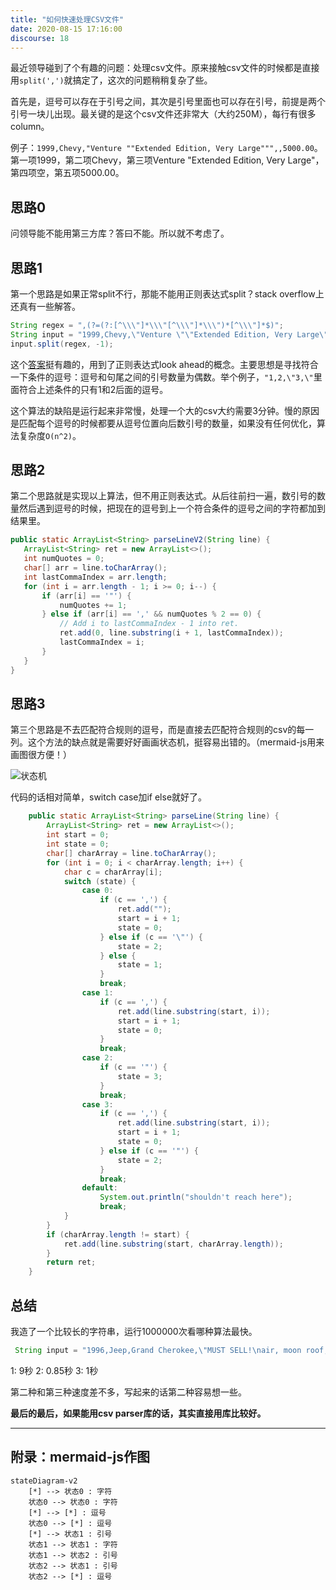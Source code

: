 ```yaml
---
title: "如何快速处理CSV文件"
date: 2020-08-15 17:16:00
discourse: 18
---
```


最近领导碰到了个有趣的问题：处理csv文件。原来接触csv文件的时候都是直接用`split(',')`就搞定了，这次的问题稍稍复杂了些。

首先是，逗号可以存在于引号之间，其次是引号里面也可以存在引号，前提是两个引号一块儿出现。最关键的是这个csv文件还非常大（大约250M），每行有很多column。


<!--more-->

例子：`1999,Chevy,"Venture ""Extended Edition, Very Large""",,5000.00`。第一项1999，第二项Chevy，第三项Venture "Extended Edition, Very Large"，第四项空，第五项5000.00。

## 思路0

问领导能不能用第三方库？答曰不能。所以就不考虑了。

## 思路1

第一个思路是如果正常split不行，那能不能用正则表达式split？stack overflow上还真有一些解答。

```java
String regex = ",(?=(?:[^\\\"]*\\\"[^\\\"]*\\\")*[^\\\"]*$)";
String input = "1999,Chevy,\"Venture \"\"Extended Edition, Very Large\"\"\",,5000.00";
input.split(regex, -1);
```

这个[答案](https://stackoverflow.com/questions/1757065/java-splitting-a-comma-separated-string-but-ignoring-commas-in-quotes)挺有趣的，用到了正则表达式look ahead的概念。主要思想是寻找符合一下条件的逗号：逗号和句尾之间的引号数量为偶数。举个例子，`"1,2,\"3,\"`里面符合上述条件的只有1和2后面的逗号。

这个算法的缺陷是运行起来非常慢，处理一个大的csv大约需要3分钟。慢的原因是匹配每个逗号的时候都要从逗号位置向后数引号的数量，如果没有任何优化，算法复杂度`O(n^2)`。

## 思路2

第二个思路就是实现以上算法，但不用正则表达式。从后往前扫一遍，数引号的数量然后遇到逗号的时候，把现在的逗号到上一个符合条件的逗号之间的字符都加到结果里。

```java
public static ArrayList<String> parseLineV2(String line) {
   ArrayList<String> ret = new ArrayList<>();
   int numQuotes = 0;
   char[] arr = line.toCharArray();
   int lastCommaIndex = arr.length;
   for (int i = arr.length - 1; i >= 0; i--) {
       if (arr[i] == '"') {
           numQuotes += 1;
       } else if (arr[i] == ',' && numQuotes % 2 == 0) {
           // Add i to lastCommaIndex - 1 into ret.
           ret.add(0, line.substring(i + 1, lastCommaIndex));
           lastCommaIndex = i;
       }
   }
}
```

## 思路3

第三个思路是不去匹配符合规则的逗号，而是直接去匹配符合规则的csv的每一列。这个方法的缺点就是需要好好画画状态机，挺容易出错的。（mermaid-js用来画图很方便！）

![状态机](/images/state-machine.png)

代码的话相对简单，switch case加if else就好了。

```java
    public static ArrayList<String> parseLine(String line) {
        ArrayList<String> ret = new ArrayList<>();
        int start = 0;
        int state = 0;
        char[] charArray = line.toCharArray();
        for (int i = 0; i < charArray.length; i++) {
            char c = charArray[i];
            switch (state) {
                case 0:
                    if (c == ',') {
                        ret.add("");
                        start = i + 1;
                        state = 0;
                    } else if (c == '\"') {
                        state = 2;
                    } else {
                        state = 1;
                    }
                    break;
                case 1:
                    if (c == ',') {
                        ret.add(line.substring(start, i));
                        start = i + 1;
                        state = 0;
                    }
                    break;
                case 2:
                    if (c == '"') {
                        state = 3;
                    }
                    break;
                case 3:
                    if (c == ',') {
                        ret.add(line.substring(start, i));
                        start = i + 1;
                        state = 0;
                    } else if (c == '"') {
                        state = 2;
                    }
                    break;
                default:
                    System.out.println("shouldn't reach here");
                    break;
            }
        }
        if (charArray.length != start) {
            ret.add(line.substring(start, charArray.length));
        }
        return ret;
    }
```

## 总结

我造了一个比较长的字符串，运行1000000次看哪种算法最快。

```java
 String input = "1996,Jeep,Grand Cherokee,\"MUST SELL!\nair, moon roof, loaded\",4799.00,1,2,3,,4,,123,,5,\"hello, world\",\"hello, world\",6,,\"hello, world\",,8,,\"hello, world\",,";
```

1: 9秒
2: 0.85秒
3: 1秒

第二种和第三种速度差不多，写起来的话第二种容易想一些。

**最后的最后，如果能用csv parser库的话，其实直接用库比较好。**

-------------

## 附录：mermaid-js作图

```
stateDiagram-v2
    [*] --> 状态0 : 字符
    状态0 --> 状态0 : 字符
    [*] --> [*] : 逗号
    状态0 --> [*] : 逗号
    [*] --> 状态1 : 引号
    状态1 --> 状态1 : 字符
    状态1 --> 状态2 : 引号
    状态2 --> 状态1 : 引号
    状态2 --> [*] : 逗号
```